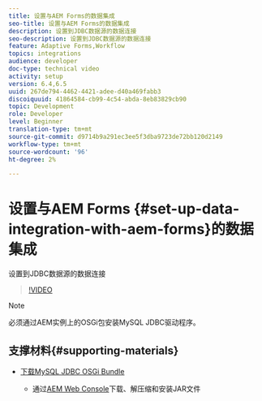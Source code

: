 ```yaml
---
title: 设置与AEM Forms的数据集成
seo-title: 设置与AEM Forms的数据集成
description: 设置到JDBC数据源的数据连接
seo-description: 设置到JDBC数据源的数据连接
feature: Adaptive Forms,Workflow
topics: integrations
audience: developer
doc-type: technical video
activity: setup
version: 6.4,6.5
uuid: 267de794-4462-4421-adee-d40a469fabb3
discoiquuid: 41864584-cb99-4c54-abda-8eb83829cb90
topic: Development
role: Developer
level: Beginner
translation-type: tm+mt
source-git-commit: d9714b9a291ec3ee5f3dba9723de72bb120d2149
workflow-type: tm+mt
source-wordcount: '96'
ht-degree: 2%

---
```



# 设置与AEM Forms {#set-up-data-integration-with-aem-forms}的数据集成

设置到JDBC数据源的数据连接

>[!VIDEO](https://video.tv.adobe.com/v/17724/?quality=9&learn=on)

>[!NOTE]
>
>必须通过AEM实例上的OSGi包安装MySQL JDBC驱动程序。

## 支撑材料{#supporting-materials}

* [下载MySQL JDBC OSGi Bundle](https://dev.mysql.com/downloads/connector/j/)

   * 通过[AEM Web Console](http://localhost:4502/system/console/bundles)下载、解压缩和安装JAR文件

